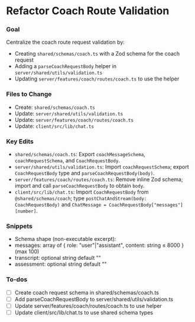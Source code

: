 <!-- 26013390-9c6d-47c7-bb9f-1e891184fec6 bba2045b-f6ca-49ab-ad1e-9c27a066b817 -->

# Refactor Coach Route Validation

### Goal

Centralize the coach route request validation by:

- Creating `shared/schemas/coach.ts` with a Zod schema for the coach request
- Adding a `parseCoachRequestBody` helper in `server/shared/utils/validation.ts`
- Updating `server/features/coach/routes/coach.ts` to use the helper

### Files to Change

- Create: `shared/schemas/coach.ts`
- Update: `server/shared/utils/validation.ts`
- Update: `server/features/coach/routes/coach.ts`
- Update: `client/src/lib/chat.ts`

### Key Edits

- `shared/schemas/coach.ts`: Export `coachMessageSchema`, `coachRequestSchema`, and `CoachRequestBody`.
- `server/shared/utils/validation.ts`: Import `coachRequestSchema`; export `CoachRequestBody` type and `parseCoachRequestBody(body)`.
- `server/features/coach/routes/coach.ts`: Remove inline Zod schema; import and call `parseCoachRequestBody` to obtain `body`.
- `client/src/lib/chat.ts`: Import `CoachRequestBody` from `@shared/schemas/coach`; type `postChatAndStream(body: CoachRequestBody)` and `ChatMessage = CoachRequestBody["messages"][number]`.

### Snippets

- Schema shape (non-executable excerpt):
- messages: array of { role: "user"|"assistant", content: string ≤ 8000 } (max 100)
- transcript: optional string default ""
- assessment: optional string default ""

### To-dos

- [ ] Create coach request schema in shared/schemas/coach.ts
- [ ] Add parseCoachRequestBody to server/shared/utils/validation.ts
- [ ] Update server/features/coach/routes/coach.ts to use helper
- [ ] Update client/src/lib/chat.ts to use shared schema types

